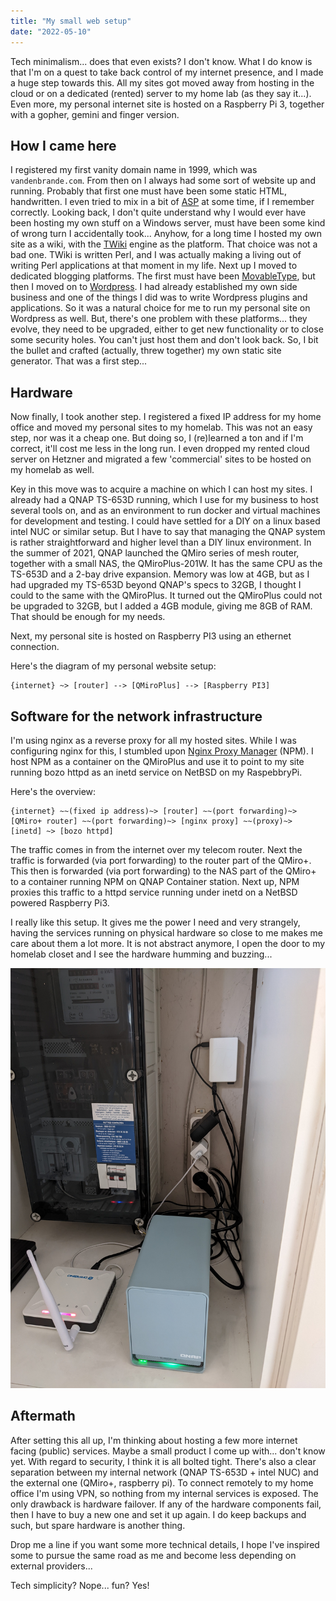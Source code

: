 ```yaml
---
title: "My small web setup"
date: "2022-05-10"
---
```


Tech minimalism... does that even exists? I don't know. What I do know is that I'm on a quest to take back control of
my internet presence, and I made a huge step towards this. All my sites got moved away from hosting in the cloud or on a dedicated (rented) server
to my home lab (as they say it...). Even more, my personal internet site is hosted on a Raspberry Pi 3, together with a 
gopher, gemini and finger version.

## How I came here

I registered my first vanity domain name in 1999, which was `vandenbrande.com`. From then on I always had some sort of website up and running.
Probably that first one must have been some static HTML, handwritten. I even tried to mix in a bit of [ASP](https://en.wikipedia.org/wiki/Active_Server_Pages) at some time, if I remember correctly.
Looking back, I don't quite understand why I would ever have been hosting my own stuff on a Windows server, must have been some kind of wrong turn I accidentally took...
Anyhow, for a long time I hosted my own site as a wiki, with the [TWiki](https://twiki.org/) engine as the platform. That choice was not a bad one. TWiki is written Perl, and I was actually making a living out of writing Perl applications at that moment in my life.
Next up I moved to dedicated blogging platforms. The first must have been [MovableType](https://movabletype.com/), but then I moved on to [Wordpress](https://wordpress.org/). I had already established my own side business and one of the things I did was to write Wordpress plugins and applications. So it was a natural choice for me to run my personal site on Wordpress as well.
But, there's one problem with these platforms... they evolve, they need to be upgraded, either to get new functionality or to close some security holes. You can't just host them and don't look back.
So, I bit the bullet and crafted (actually, threw together) my own static site generator. That was a first step...

## Hardware

Now finally, I took another step. I registered a fixed IP address for my home office and moved my personal sites to my homelab. This was not an easy step, nor was it a cheap one. But doing so, I (re)learned a ton and if I'm correct, it'll cost me less in the long run.
I even dropped my rented cloud server on Hetzner and migrated a few 'commercial' sites to be hosted on my homelab as well.

Key in this move was to acquire a machine on which I can host my sites. I already had a QNAP TS-653D running, which I use for my business to host several tools on, and as an environment to run docker and virtual machines for development and testing.
I could have settled for a DIY on a linux based intel NUC or similar setup. But I have to say that managing the QNAP system is rather straightforward and higher level than a DIY linux environment.
In the summer of 2021, QNAP launched the QMiro series of mesh router, together with a small NAS, the QMiroPlus-201W. It has the same CPU as the TS-653D and a 2-bay drive expansion. Memory was low at 4GB, but as I had upgraded my TS-653D beyond QNAP's specs to 32GB, I thought I could to the same with the QMiroPlus.
It turned out the QMiroPlus could not be upgraded to 32GB, but I added a 4GB module, giving me 8GB of RAM. That should be enough for my needs.

Next, my personal site is hosted on Raspberry PI3 using an ethernet connection.

Here's the diagram of my personal website setup:
```
{internet} ~> [router] --> [QMiroPlus] --> [Raspberry PI3]
```

## Software for the network infrastructure

I'm using nginx as a reverse proxy for all my hosted sites. While I was configuring nginx for this, I stumbled upon [Nginx Proxy Manager]() (NPM). I host NPM as a container on the QMiroPlus and use it to
point to my site running bozo httpd as an inetd service on NetBSD on my RaspebbryPi. 

Here's the overview:

```
{internet} ~~(fixed ip address)~> [router] ~~(port forwarding)~> [QMiro+ router] ~~(port forwarding)~> [nginx proxy] ~~(proxy)~> [inetd] ~> [bozo httpd]
```

The traffic comes in from the internet over my telecom router. Next the traffic is forwarded (via port forwarding) to the router part of the QMiro+. This then is forwarded (via port forwarding) to the NAS part of the QMiro+ to a container running NPM on QNAP Container station.
Next up, NPM proxies this traffic to a httpd service running under inetd on a NetBSD powered Raspberry Pi3.

I really like this setup. It gives me the power I need and very strangely, having the services running on physical hardware so close to me makes me care about them a lot more. It is not abstract anymore, I open the door to my homelab closet and I see the hardware humming and buzzing...

![Part of my homelab (rest is one shelf below) showing the rasperbby pi against the wall, the QMiro+ in the front and my Dragino LoraWAN gateway.](images/homelab.jpg)

## Aftermath

After setting this all up, I'm thinking about hosting a few more internet facing (public) services. Maybe a small product I come up with... don't know yet.
With regard to security, I think it is all bolted tight. There's also a clear separation between my internal network (QNAP TS-653D + intel NUC) and the external one (QMiro+, raspberry pi).
To connect remotely to my home office I'm using VPN, so nothing from my internal services is exposed.
The only drawback is hardware failover. If any of the hardware components fail, then I have to buy a new one and set it up again. I do keep backups and such, but spare hardware is another thing.

Drop me a line if you want some more technical details, I hope I've inspired some to pursue the same road as me and become less depending on external providers...

Tech simplicity? Nope... fun? Yes!





